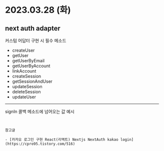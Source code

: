 # 2023.03.28 (화)

## next auth adapter

커스텀 어답터 구현 시 필수 메소드

- createUser
- getUser
- getUserByEmail
- getUserByAccount
- linkAccount
- createSession
- getSessionAndUser
- updateSession
- deleteSession
- updateUser

---

signIn 콜백 메소드에 넘어오는 값 예시

```


참고글

- [카카오 로그인 구현 React(리액트) Nextjs NextAuth kakao login](https://cpro95.tistory.com/516)
```
